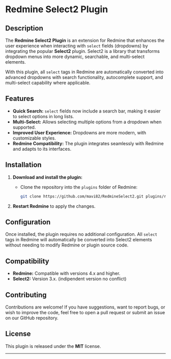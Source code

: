 # Redmine Select2 Plugin

## Description

The **Redmine Select2 Plugin** is an extension for Redmine that enhances the user experience when interacting with `select` fields (dropdowns) by integrating the popular **Select2** plugin. Select2 is a library that transforms dropdown menus into more dynamic, searchable, and multi-select elements.

With this plugin, all `select` tags in Redmine are automatically converted into advanced dropdowns with search functionality, autocomplete support, and multi-select capability where applicable.

## Features

- **Quick Search:** `select` fields now include a search bar, making it easier to select options in long lists.
- **Multi-Select:** Allows selecting multiple options from a dropdown when supported.
- **Improved User Experience:** Dropdowns are more modern, with customizable styles.
- **Redmine Compatibility:** The plugin integrates seamlessly with Redmine and adapts to its interfaces.

## Installation

1. **Download and install the plugin:**
   - Clone the repository into the `plugins` folder of Redmine:
     ```bash
     git clone https://github.com/mavi82/RedmineSelect2.git plugins/redmine_to_selectbe4
     ```

2. **Restart Redmine** to apply the changes.

## Configuration

Once installed, the plugin requires no additional configuration. All `select` tags in Redmine will automatically be converted into Select2 elements without needing to modify Redmine or plugin source code.

## Compatibility

- **Redmine:** Compatible with versions 4.x and higher.
- **Select2:** Version 3.x. (indipendent version no conflict)

## Contributing

Contributions are welcome! If you have suggestions, want to report bugs, or wish to improve the code, feel free to open a pull request or submit an issue on our GitHub repository.

## License

This plugin is released under the **MIT** license.

---